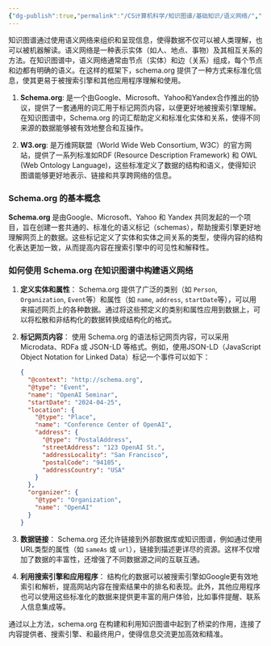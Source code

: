 ```yaml
---
{"dg-publish":true,"permalink":"/CS计算机科学/知识图谱/基础知识/语义网络/","created":"2024-04-12T11:36:49.221+08:00","updated":"2024-04-24T00:27:54.340+08:00"}
---
```



知识图谱通过使用语义网络来组织和呈现信息，使得数据不仅可以被人类理解，也可以被机器解读。语义网络是一种表示实体（如人、地点、事物）及其相互关系的方法。在知识图谱中，语义网络通常由节点（实体）和边（关系）组成，每个节点和边都有明确的语义。在这样的框架下，schema.org 提供了一种方式来标准化信息，使其更易于被搜索引擎和其他应用程序理解和使用。

1. **Schema.org**: 是一个由Google、Microsoft、Yahoo和Yandex合作推出的协议，提供了一套通用的词汇用于标记网页内容，以便更好地被搜索引擎理解。在知识图谱中，Schema.org 的词汇帮助定义和标准化实体和关系，使得不同来源的数据能够被有效地整合和互操作。
    
2. **W3.org**: 是万维网联盟（World Wide Web Consortium, W3C）的官方网站，提供了一系列标准如RDF (Resource Description Framework) 和 OWL (Web Ontology Language)，这些标准定义了数据的结构和语义，使得知识图谱能够更好地表示、链接和共享跨网络的信息。


### Schema.org 的基本概念

**Schema.org** 是由Google、Microsoft、Yahoo 和 Yandex 共同发起的一个项目，旨在创建一套共通的、标准化的语义标记（schemas），帮助搜索引擎更好地理解网页上的数据。这些标记定义了实体和实体之间关系的类型，使得内容的结构化表达更加一致，从而提高内容在搜索引擎中的可见性和解释性。

### 如何使用 Schema.org 在知识图谱中构建语义网络

1. **定义实体和属性**：
   Schema.org 提供了广泛的类别（如 `Person`, `Organization`, `Event`等）和属性（如 `name`, `address`, `startDate`等），可以用来描述网页上的各种数据。通过将这些预定义的类别和属性应用到数据上，可以将松散和非结构化的数据转换成结构化的格式。

2. **标记网页内容**：
   使用 Schema.org 的语法标记网页内容，可以采用Microdata、RDFa 或 JSON-LD 等格式。例如，使用JSON-LD（JavaScript Object Notation for Linked Data）标记一个事件可以如下：

   ```json
   {
     "@context": "http://schema.org",
     "@type": "Event",
     "name": "OpenAI Seminar",
     "startDate": "2024-04-25",
     "location": {
       "@type": "Place",
       "name": "Conference Center of OpenAI",
       "address": {
         "@type": "PostalAddress",
         "streetAddress": "123 OpenAI St.",
         "addressLocality": "San Francisco",
         "postalCode": "94105",
         "addressCountry": "USA"
       }
     },
     "organizer": {
       "@type": "Organization",
       "name": "OpenAI"
     }
   }
   ```

3. **数据链接**：
   Schema.org 还允许链接到外部数据库或知识图谱，例如通过使用URL类型的属性（如 `sameAs` 或 `url`），链接到描述更详尽的资源。这样不仅增加了数据的丰富性，还增强了不同数据源之间的互联互通。

4. **利用搜索引擎和应用程序**：
   结构化的数据可以被搜索引擎如Google更有效地索引和解析，提高网站内容在搜索结果中的排名和表现。此外，其他应用程序也可以使用这些标准化的数据来提供更丰富的用户体验，比如事件提醒、联系人信息集成等。

通过以上方法，schema.org 在构建和利用知识图谱中起到了桥梁的作用，连接了内容提供者、搜索引擎、和最终用户，使得信息交流更加高效和精准。